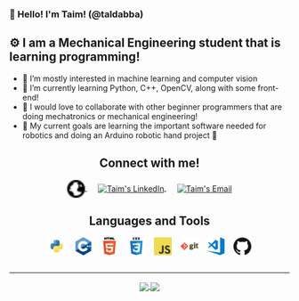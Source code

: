 ### 👋 Hello! I'm Taim! (@taldabba)

## ⚙️ I am a Mechanical Engineering student that is learning programming!  
- 👀 I’m mostly interested in machine learning and computer vision
- 🌱 I’m currently learning Python, C++, OpenCV, along with some front-end!
- 🤝 I would love to collaborate with other beginner programmers that are doing mechatronics or mechanical engineering! 
- 🤖 My current goals are learning the important software needed for robotics and doing an Arduino robotic hand project 🦾

<div align="center">
  <h2><bold>Connect with me!</bold></h2>
  <a href="https://taldabba.github.io/personal-website/">
    <img align="center" alt="Taim's Website" height="32" width="32" src="https://raw.githubusercontent.com/iconic/open-iconic/master/svg/globe.svg"/>
  </a>
  &nbsp;&nbsp;&nbsp;&nbsp;
  <a href="https://www.linkedin.com/in/taim">
    <img align="center" alt="Taim's LinkedIn" height="32" width="32" src="https://cdn.jsdelivr.net/npm/simple-icons@v5/icons/linkedin.svg"/>
  </a>
  &nbsp;&nbsp;&nbsp;&nbsp;
  <a href="mailto:taldabba@gmail.com">
    <img align="center" alt="Taim's Email" height="32" width="32" src="https://cdn.jsdelivr.net/npm/simple-icons@v5/icons/gmail.svg"/>
  </a>
</div>


<div align="center">
  <h2><bold>Languages and Tools</bold></h2>
  <img align="center" alt="Python" width="32px" src="https://raw.githubusercontent.com/github/explore/80688e429a7d4ef2fca1e82350fe8e3517d3494d/topics/python/python.png"/>
  &nbsp;&nbsp;
  <img align="center" alt="C++" width="32px" src="https://raw.githubusercontent.com/github/explore/80688e429a7d4ef2fca1e82350fe8e3517d3494d/topics/cpp/cpp.png"/>
  &nbsp;&nbsp;
  <img align="center" alt="HTML5" width="32px" src="https://raw.githubusercontent.com/github/explore/80688e429a7d4ef2fca1e82350fe8e3517d3494d/topics/html/html.png"/>
  &nbsp;&nbsp;
  <img align="center" alt="CSS3" width="32px" src="https://raw.githubusercontent.com/github/explore/80688e429a7d4ef2fca1e82350fe8e3517d3494d/topics/css/css.png"/>
  &nbsp;&nbsp;
  <img align="center" alt="JavaScript" width="32px" src="https://raw.githubusercontent.com/github/explore/80688e429a7d4ef2fca1e82350fe8e3517d3494d/topics/javascript/javascript.png"/>
  &nbsp;&nbsp;
  <img align="center" alt="Git" width="32px" src="https://raw.githubusercontent.com/github/explore/80688e429a7d4ef2fca1e82350fe8e3517d3494d/topics/git/git.png"/>
  &nbsp;&nbsp;
  <img align="center" alt="Visual Studio Code" width="32px" src="https://raw.githubusercontent.com/github/explore/80688e429a7d4ef2fca1e82350fe8e3517d3494d/topics/visual-studio-code/visual-studio-code.png"/>
  &nbsp;&nbsp;
  <img align="center" alt="GitHub" width="32px" src="https://raw.githubusercontent.com/github/explore/78df643247d429f6cc873026c0622819ad797942/topics/github/github.png"/>
</div>
  
<br>

---

<div align="center">
  <a href="https://github.com/taldabba/taldabba/blob/main/README.md">
    <img align="center" src="https://github-readme-stats.vercel.app/api?username=taldabba&show_icons=true&theme=nightowl&count_private=true" />
  </a>
  <a href="https://github.com/taldabba/taldabba/blob/main/README.md">
    <img align="center" src="https://github-readme-stats.vercel.app/api/top-langs/?username=taldabba&langs_count=5" />
  </a>
</div>
